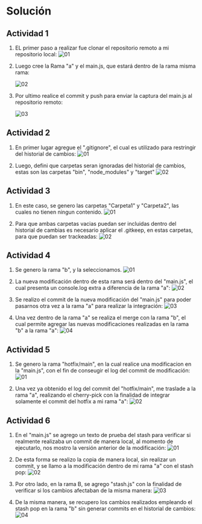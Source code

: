 # Solución

## Actividad 1

1. EL primer paso a realizar fue clonar el repositorio remoto a mi repositorio local:
    ![01](./images/GitClone.png)

2. Luego cree la Rama "a" y el main.js, que estará dentro de la rama misma rama:

    ![02](./images/BranchA.png)

3. Por ultimo realice el commit y push para enviar la captura del main.js al repositorio remoto:

    ![03](./images/CommitMain.png)

## Actividad 2

1. En primer lugar agregue el ".gitignore", el cual es utilizado para restringir del historial de cambios:
    ![01](./images/GitIgnore.png)

2. Luego, defini que carpetas seran ignoradas del historial de cambios, estas son las carpetas "bin", "node_modules" y "target"
    ![02](./images/RestringirCambios.png)

## Actividad 3

1. En este caso, se genero las carpetas "Carpeta1" y "Carpeta2", las cuales no tienen ningun contenido.
    ![01](./images/CarpetasVacias.png)

2. Para que ambas carpetas vacias puedan ser incluidas dentro del historial de cambias es necesario aplicar el .gitkeep, en estas carpetas, para que puedan ser trackeadas:
    ![02](./images/GitKeep.png)

## Actividad 4

1. Se genero la rama "b", y la seleccionamos.
    ![01](./images/BranchB.png)

2. La nueva modificación dentro de esta rama será dentro del "main.js", el cual presenta un console.log extra a diferencia de la rama "a":
    ![02](./images/ModificacionMain.png)

3. Se realizo el commit de la nueva modificación del "main.js" para poder pasarnos otra vez a la rama "a" para realizar la integración:
    ![03](./images/ComminMainModificado.png)

4. Una vez dentro de la rama "a" se realiza el merge con la rama "b", el cual permite agregar las nuevas modificaciones realizadas en la rama "b" a la rama "a":
    ![04](./images/MergeBranch.png)

## Actividad 5

1. Se genero la rama "hotfix/main", en la cual realice una modificacion en la "main.js", con el fin de conseugir el log del commit de modificación:
    ![01](./images/CommitHotFix.png)

2. Una vez ya obtenido el log del commit del "hotfix/main", me traslade a la rama "a", realizando el cherry-pick con la finalidad de integrar solamente el commit del hotfix a mi rama "a":
    ![02](./images/CherryPick.png)

## Actividad 6

1. En el "main.js" se agrego un texto de prueba del stash para verificar si realmente realizaba un commit de manera local, al momento de ejecutarlo, nos mostro la versión anterior de la modificación:
    ![01](./images/GitStashA1.png)

2. De esta forma se realizo la copia de manera local, sin realizar un commit, y se llamo a la modificación dentro de mi rama "a" con el stash pop:
    ![02](./images/GitStashA2.png)

3. Por otro lado, en la rama B, se agrego "stash.js" con la finalidad de verificar si los cambios afectaban de la misma manera:
    ![03](./images/GitStashB1.png)

4. De la misma manera, se recupero los cambios realizados empleando el stash pop en la rama "b" sin generar commits en el historial de cambios:
    ![04](./images/GitStashB2.png)